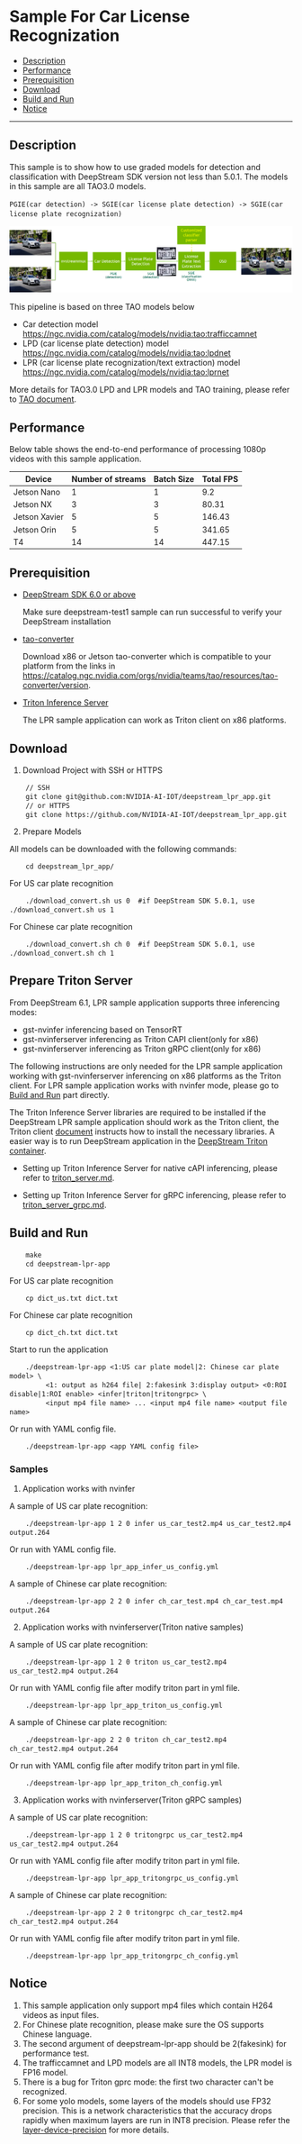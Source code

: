 # Sample For Car License Recognization
 - [Description](#description)
 - [Performance](#performance)
 - [Prerequisition](#prerequisition)
 - [Download](#download)
 - [Build and Run](#build-and-run)
 - [Notice](#notice)

---

## Description
This sample is to show how to use graded models for detection and classification with DeepStream SDK version not less than 5.0.1. The models in this sample are all TAO3.0 models.

`PGIE(car detection) -> SGIE(car license plate detection) -> SGIE(car license plate recognization)`

![LPR/LPD application](lpr.png)

This pipeline is based on three TAO models below

* Car detection model https://ngc.nvidia.com/catalog/models/nvidia:tao:trafficcamnet
* LPD (car license plate detection) model https://ngc.nvidia.com/catalog/models/nvidia:tao:lpdnet
* LPR (car license plate recognization/text extraction) model https://ngc.nvidia.com/catalog/models/nvidia:tao:lprnet

More details for TAO3.0 LPD and LPR models and TAO training, please refer to [TAO document](https://docs.nvidia.com/tao/tao-toolkit/text/overview.html).

## Performance
Below table shows the end-to-end performance of processing 1080p videos with this sample application.

| Device    | Number of streams | Batch Size | Total FPS |
|-----------| ----------------- | -----------|-----------|
|Jetson Nano|     1             |     1      | 9.2       |
|Jetson NX  |     3             |     3      | 80.31     |
|Jetson Xavier |  5             |     5      | 146.43    |
|Jetson Orin|     5             |     5      | 341.65    |
|T4         |     14            |     14     | 447.15    |

## Prerequisition

* [DeepStream SDK 6.0 or above](https://developer.nvidia.com/deepstream-getting-started)

  Make sure deepstream-test1 sample can run successful to verify your DeepStream installation

* [tao-converter](https://catalog.ngc.nvidia.com/orgs/nvidia/teams/tao/resources/tao-converter/version)

  Download x86 or Jetson tao-converter which is compatible to your platform from the links in https://catalog.ngc.nvidia.com/orgs/nvidia/teams/tao/resources/tao-converter/version.
* [Triton Inference Server](https://developer.nvidia.com/nvidia-triton-inference-server)
 
  The LPR sample application can work as Triton client on x86 platforms.

## Download

1. Download Project with SSH or HTTPS
```
    // SSH
    git clone git@github.com:NVIDIA-AI-IOT/deepstream_lpr_app.git
    // or HTTPS
    git clone https://github.com/NVIDIA-AI-IOT/deepstream_lpr_app.git
```
2. Prepare Models

All models can be downloaded with the following commands:

```
    cd deepstream_lpr_app/
```
For US car plate recognition
```
    ./download_convert.sh us 0  #if DeepStream SDK 5.0.1, use ./download_convert.sh us 1
```
For Chinese car plate recognition
```
    ./download_convert.sh ch 0  #if DeepStream SDK 5.0.1, use ./download_convert.sh ch 1
```

## Prepare Triton Server
From DeepStream 6.1, LPR sample application supports three inferencing modes:
* gst-nvinfer inferencing based on TensorRT
* gst-nvinferserver inferencing as Triton CAPI client(only for x86)
* gst-nvinferserver inferencing as Triton gRPC client(only for x86)

The following instructions are only needed for the LPR sample application working with gst-nvinferserver inferencing on x86 platforms as the Triton client. For LPR sample application works with nvinfer mode, please go to [Build and Run](#build-and-run) part directly.

The Triton Inference Server libraries are required to be installed if the DeepStream LPR sample application should work as the Triton client, the Triton client [document](https://github.com/triton-inference-server/client) instructs how to install the necessary libraries. A easier way is to run DeepStream application in the [DeepStream Triton container](https://catalog.ngc.nvidia.com/orgs/nvidia/containers/deepstream).

* Setting up Triton Inference Server for native cAPI inferencing, please refer to [triton_server.md](https://github.com/NVIDIA-AI-IOT/deepstream_lpr_app/blob/master/triton_server.md).

* Setting up Triton Inference Server for gRPC inferencing, please refer to [triton_server_grpc.md](https://github.com/NVIDIA-AI-IOT/deepstream_lpr_app/blob/master/triton_server_grpc.md). 

## Build and Run
```
    make
    cd deepstream-lpr-app
```
For US car plate recognition
```
    cp dict_us.txt dict.txt
```
For Chinese car plate recognition
```
    cp dict_ch.txt dict.txt
```
Start to run the application
```
    ./deepstream-lpr-app <1:US car plate model|2: Chinese car plate model> \
         <1: output as h264 file| 2:fakesink 3:display output> <0:ROI disable|1:ROI enable> <infer|triton|tritongrpc> \
         <input mp4 file name> ... <input mp4 file name> <output file name>
```
Or run with YAML config file.
```
    ./deepstream-lpr-app <app YAML config file>
```

### Samples

1. Application works with nvinfer

A sample of US car plate recognition:

```
    ./deepstream-lpr-app 1 2 0 infer us_car_test2.mp4 us_car_test2.mp4 output.264
```

Or run with YAML config file.
```
    ./deepstream-lpr-app lpr_app_infer_us_config.yml
```

A sample of Chinese car plate recognition:

```
    ./deepstream-lpr-app 2 2 0 infer ch_car_test.mp4 ch_car_test.mp4 output.264
 ```

2. Application works with nvinferserver(Triton native samples)

A sample of US car plate recognition:
```
    ./deepstream-lpr-app 1 2 0 triton us_car_test2.mp4 us_car_test2.mp4 output.264
```

Or run with YAML config file after modify triton part in yml file.
```
    ./deepstream-lpr-app lpr_app_triton_us_config.yml
```

A sample of Chinese car plate recognition:
```
    ./deepstream-lpr-app 2 2 0 triton ch_car_test2.mp4 ch_car_test2.mp4 output.264
```

Or run with YAML config file after modify triton part in yml file.
```
    ./deepstream-lpr-app lpr_app_triton_ch_config.yml
```

3. Application works with nvinferserver(Triton gRPC samples)

A sample of US car plate recognition:
```
    ./deepstream-lpr-app 1 2 0 tritongrpc us_car_test2.mp4 us_car_test2.mp4 output.264
```

Or run with YAML config file after modify triton part in yml file.
```
    ./deepstream-lpr-app lpr_app_tritongrpc_us_config.yml
```

A sample of Chinese car plate recognition:
```
    ./deepstream-lpr-app 2 2 0 tritongrpc ch_car_test2.mp4 ch_car_test2.mp4 output.264
```

Or run with YAML config file after modify triton part in yml file.
```
    ./deepstream-lpr-app lpr_app_tritongrpc_ch_config.yml
```

## Notice
1. This sample application only support mp4 files which contain H264 videos as input files.
2. For Chinese plate recognition, please make sure the OS supports Chinese language.
3. The second argument of deepstream-lpr-app should be 2(fakesink) for performance test.
4. The trafficcamnet and LPD models are all INT8 models, the LPR model is FP16 model.
5. There is a bug for Triton gprc mode: the first two character can't be recognized.
6. For some yolo models, some layers of the models should use FP32 precision. This is a network characteristics that the accuracy drops rapidly when maximum layers are run in INT8 precision. Please refer the [layer-device-precision](https://docs.nvidia.com/metropolis/deepstream/dev-guide/text/DS_plugin_gst-nvinfer.html) for more details.


